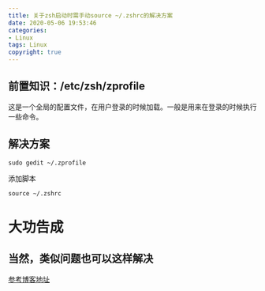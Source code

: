 ```yaml
---
title: 关于zsh启动时需手动source ~/.zshrc的解决方案
date: 2020-05-06 19:53:46
categories:
- Linux
tags: Linux
copyright: true
---
```

## 前置知识：/etc/zsh/zprofile
这是一个全局的配置文件，在用户登录的时候加载。一般是用来在登录的时候执行一些命令。
## 解决方案

```shell
sudo gedit ~/.zprofile
```

添加脚本

```shell
source ~/.zshrc
```
# 大功告成
## 当然，类似问题也可以这样解决

[参考博客地址](https://blog.csdn.net/Faiz5z/article/details/80986460)

